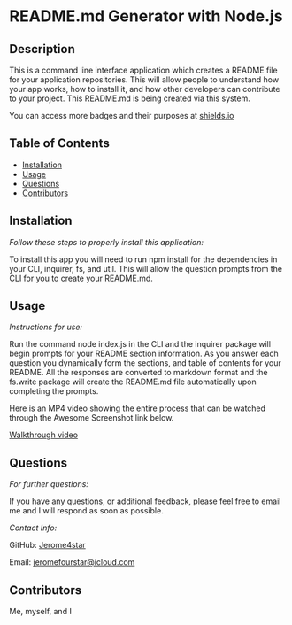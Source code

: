 # README.md Generator with Node.js

## Description

This is a command line interface application which creates a README file for your application repositories. This will allow people to understand how your app works, how to install it, and how other developers can contribute to your project. This README.md is being created via this system.

You can access more badges and their purposes at [shields.io](https://shields.io)

## Table of Contents
  * [Installation](#installation)
  * [Usage](#usage)
  * [Questions](#questions)
  * [Contributors](#contributors)
    
    
## Installation
    
  _Follow these steps to properly install this application:_

  To install this app you will need to run npm install for the dependencies in your CLI, inquirer, fs, and util. This will allow the question prompts from the CLI for you to create your README.md.
      
## Usage

  _Instructions for use:_

  Run the command node index.js in the CLI and the inquirer package will begin prompts for your README section information. As you answer each question you dynamically form the sections, and table of contents for your README. 
  All the responses are converted to markdown format and the fs.write package will create the README.md file automatically upon completing the prompts.

  Here is an MP4 video showing the entire process that can be watched through the Awesome Screenshot link below.
  
  [Walkthrough video](https://www.awesomescreenshot.com/video/34489083?key=0aa4f77c12b867da36b1bf22641e7069)
  
  
      
## Questions
      
  _For further questions:_

  If you have any questions, or additional feedback, please feel free to email me and I will respond as soon as possible.
  
  _Contact Info:_

  GitHub: [Jerome4star](https://github.com/Jerome4star)

  Email: [jeromefourstar@icloud.com](mailto:jeromefourstar@icloud.com)


## Contributors
  Me, myself, and I


    
